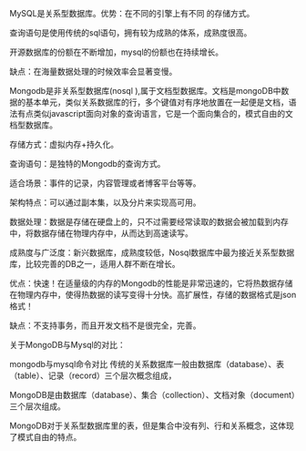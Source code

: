 MySQL是关系型数据库。优势：在不同的引擎上有不同 的存储方式。

查询语句是使用传统的sql语句，拥有较为成熟的体系，成熟度很高。

开源数据库的份额在不断增加，mysql的份额也在持续增长。

缺点：在海量数据处理的时候效率会显著变慢。

Mongodb是非关系型数据库(nosql ),属于文档型数据库。文档是mongoDB中数据的基本单元，类似关系数据库的行，多个键值对有序地放置在一起便是文档，语法有点类似javascript面向对象的查询语言，它是一个面向集合的，模式自由的文档型数据库。

存储方式：虚拟内存+持久化。

查询语句：是独特的Mongodb的查询方式。

适合场景：事件的记录，内容管理或者博客平台等等。

架构特点：可以通过副本集，以及分片来实现高可用。

数据处理：数据是存储在硬盘上的，只不过需要经常读取的数据会被加载到内存中，将数据存储在物理内存中，从而达到高速读写。

成熟度与广泛度：新兴数据库，成熟度较低，Nosql数据库中最为接近关系型数据库，比较完善的DB之一，适用人群不断在增长。

优点：快速！在适量级的内存的Mongodb的性能是非常迅速的，它将热数据存储在物理内存中，使得热数据的读写变得十分快。高扩展性，存储的数据格式是json格式！

缺点：不支持事务，而且开发文档不是很完全，完善。

关于MongoDB与Mysql的对比：

mongodb与mysql命令对比 传统的关系数据库一般由数据库（database）、表（table）、记录（record）三个层次概念组成，

MongoDB是由数据库（database）、集合（collection）、文档对象（document）三个层次组成。

MongoDB对于关系型数据库里的表，但是集合中没有列、行和关系概念，这体现了模式自由的特点。
